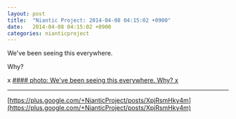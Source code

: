 ```yaml
---
layout: post
title:  "Niantic Project: 2014-04-08 04:15:02 +0900"
date:   2014-04-08 04:15:02 +0900
categories: nianticproject
---
```

We've been seeing this everywhere.

Why?

x
[#### photo: We've been seeing this everywhere.
Why?
x](https://lh4.googleusercontent.com/-Ln7cHh0WBDg/U0L41SjU41I/AAAAAAAAZSw/SRr-hLsnGn0/w1331-h1331/interitus.png "")
- - -
[https://plus.google.com/+NianticProject/posts/XpjRsmHky4m](https://plus.google.com/+NianticProject/posts/XpjRsmHky4m)
